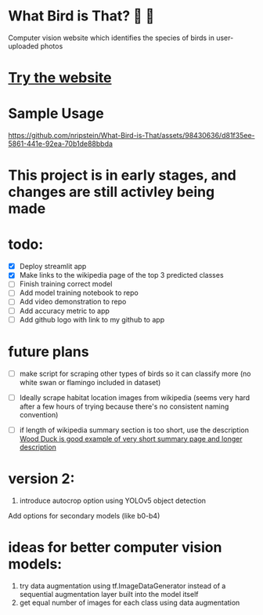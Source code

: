 # What Bird is That? 🦜 📸
Computer vision website which identifies the species of birds in user-uploaded photos
# [Try the website](https://what-bird-is-that.streamlit.app/)

# Sample Usage




https://github.com/nripstein/What-Bird-is-That/assets/98430636/d81f35ee-5861-441e-92ea-70b1de88bbda






# This project is in early stages, and changes are still activley being made

# todo:
- [X] Deploy streamlit app
- [X] Make links to the wikipedia page of the top 3 predicted classes
- [ ] Finish training correct model
- [ ] Add model training notebook to repo
- [ ] Add video demonstration to repo
- [ ] Add accuracy metric to app
- [ ] Add github logo with link to my github to app

# future plans
- [ ] make script for scraping other types of birds so it can classify more (no white swan or flamingo included in dataset)
- [ ] Ideally scrape habitat location images from wikipedia (seems very hard after a few hours of trying because there's no consistent naming convention)
- [ ] if length of wikipedia summary section is too short, use the description [Wood Duck is good example of very short summary page and longer description](https://en.wikipedia.org/wiki/Wood_duck)


# version 2:
1. introduce autocrop option using YOLOv5 object detection

Add options for secondary models (like b0-b4)

# ideas for better computer vision models:
1. try data augmentation using tf.ImageDataGenerator instead of a sequential augmentation layer built into the model itself
2. get equal number of images for each class using data augmentation

